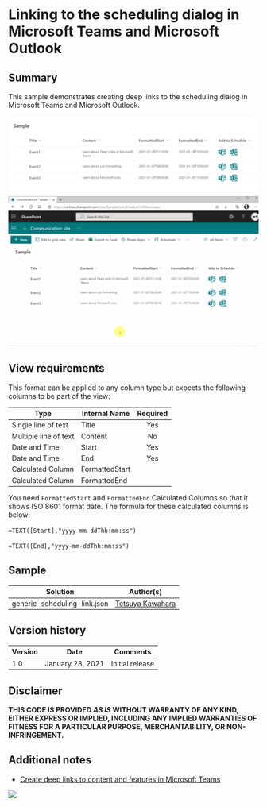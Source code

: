 # Linking to the scheduling dialog in Microsoft Teams and Microsoft Outlook

## Summary
This sample demonstrates creating deep links to the scheduling dialog in Microsoft Teams and Microsoft Outlook.

![screenshot of the sample](./screenshot.png)
![screenshot of the sample](./screen_capture.gif)

## View requirements
This format can be applied to any column type but expects the following columns to be part of the view:

|Type                 |Internal Name  |Required|
|---------------------|---------------|:------:|
|Single line of text  |Title          |Yes     |
|Multiple line of text|Content        |No      |
|Date and Time        |Start          |Yes     |
|Date and Time        |End            |Yes     |
|Calculated Column    |FormattedStart |        |
|Calculated Column    |FormattedEnd   |        |

You need `FormattedStart` and `FormattedEnd` Calculated Columns so that it shows ISO 8601 format date. The formula for these calculated columns is below:

`=TEXT([Start],"yyyy-mm-ddThh:mm:ss")`

`=TEXT([End],"yyyy-mm-ddThh:mm:ss")`

## Sample
Solution                     |Author(s)
-----------------------------|---------------------------
generic-scheduling-link.json |[Tetsuya Kawahara](https://twitter.com/techan_k)

## Version history

Version |Date             |Comments
--------|-----------------|--------
1.0     |January 28, 2021 |Initial release

## Disclaimer
**THIS CODE IS PROVIDED *AS IS* WITHOUT WARRANTY OF ANY KIND, EITHER EXPRESS OR IMPLIED, INCLUDING ANY IMPLIED WARRANTIES OF FITNESS FOR A PARTICULAR PURPOSE, MERCHANTABILITY, OR NON-INFRINGEMENT.**

## Additional notes
- [Create deep links to content and features in Microsoft Teams](https://docs.microsoft.com/en-us/microsoftteams/platform/concepts/build-and-test/deep-links)

<img src="https://telemetry.sharepointpnp.com/sp-dev-list-formatting/column-samples/generic-scheduling-link" />